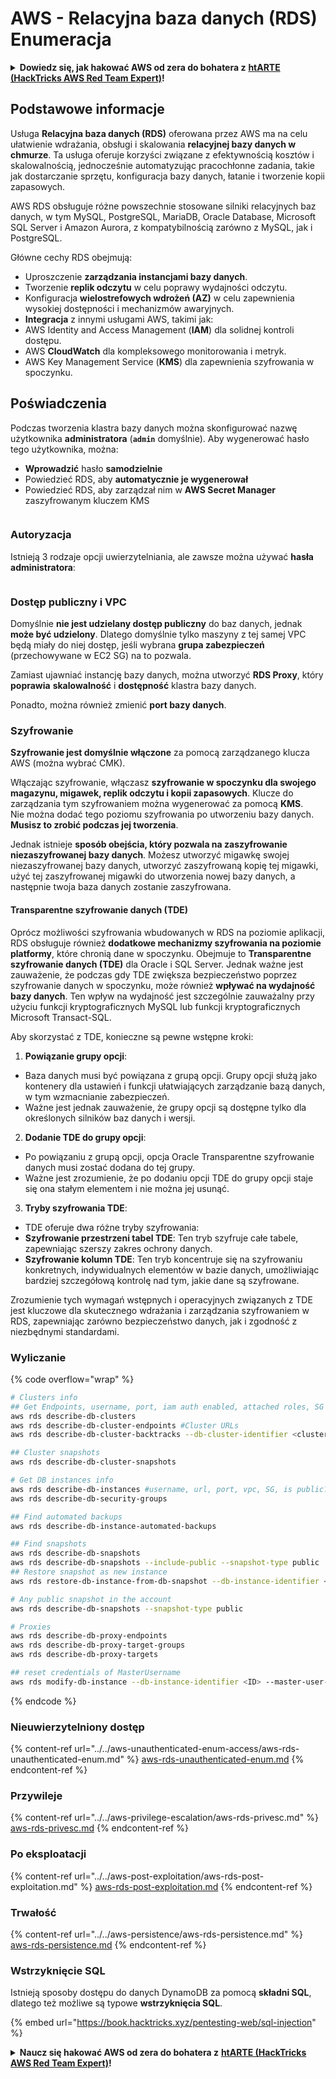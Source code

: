 # AWS - Relacyjna baza danych (RDS) Enumeracja

<details>

<summary><strong>Dowiedz się, jak hakować AWS od zera do bohatera z</strong> <a href="https://training.hacktricks.xyz/courses/arte"><strong>htARTE (HackTricks AWS Red Team Expert)</strong></a><strong>!</strong></summary>

Inne sposoby wsparcia HackTricks:

* Jeśli chcesz zobaczyć swoją **firmę reklamowaną w HackTricks** lub **pobrać HackTricks w formacie PDF**, sprawdź [**PLAN SUBSKRYPCJI**](https://github.com/sponsors/carlospolop)!
* Zdobądź [**oficjalne gadżety PEASS & HackTricks**](https://peass.creator-spring.com)
* Odkryj [**Rodzinę PEASS**](https://opensea.io/collection/the-peass-family), naszą kolekcję ekskluzywnych [**NFT**](https://opensea.io/collection/the-peass-family)
* **Dołącz do** 💬 [**grupy Discord**](https://discord.gg/hRep4RUj7f) lub [**grupy telegramowej**](https://t.me/peass) lub **śledź** nas na **Twitterze** 🐦 [**@hacktricks_live**](https://twitter.com/hacktricks_live)**.**
* **Podziel się swoimi sztuczkami hakerskimi, przesyłając PR-y do** [**HackTricks**](https://github.com/carlospolop/hacktricks) i [**HackTricks Cloud**](https://github.com/carlospolop/hacktricks-cloud) github repos.

</details>

## Podstawowe informacje

Usługa **Relacyjna baza danych (RDS)** oferowana przez AWS ma na celu ułatwienie wdrażania, obsługi i skalowania **relacyjnej bazy danych w chmurze**. Ta usługa oferuje korzyści związane z efektywnością kosztów i skalowalnością, jednocześnie automatyzując pracochłonne zadania, takie jak dostarczanie sprzętu, konfiguracja bazy danych, łatanie i tworzenie kopii zapasowych.

AWS RDS obsługuje różne powszechnie stosowane silniki relacyjnych baz danych, w tym MySQL, PostgreSQL, MariaDB, Oracle Database, Microsoft SQL Server i Amazon Aurora, z kompatybilnością zarówno z MySQL, jak i PostgreSQL.

Główne cechy RDS obejmują:

- Uproszczenie **zarządzania instancjami bazy danych**.
- Tworzenie **replik odczytu** w celu poprawy wydajności odczytu.
- Konfiguracja **wielostrefowych wdrożeń (AZ)** w celu zapewnienia wysokiej dostępności i mechanizmów awaryjnych.
- **Integracja** z innymi usługami AWS, takimi jak:
- AWS Identity and Access Management (**IAM**) dla solidnej kontroli dostępu.
- AWS **CloudWatch** dla kompleksowego monitorowania i metryk.
- AWS Key Management Service (**KMS**) dla zapewnienia szyfrowania w spoczynku.

## Poświadczenia

Podczas tworzenia klastra bazy danych można skonfigurować nazwę użytkownika **administratora** (**`admin`** domyślnie). Aby wygenerować hasło tego użytkownika, można:

* **Wprowadzić** hasło **samodzielnie**
* Powiedzieć RDS, aby **automatycznie je wygenerował**
* Powiedzieć RDS, aby zarządzał nim w **AWS Secret Manager** zaszyfrowanym kluczem KMS

<figure><img src="../../../../.gitbook/assets/image (18) (1).png" alt=""><figcaption></figcaption></figure>

### Autoryzacja

Istnieją 3 rodzaje opcji uwierzytelniania, ale zawsze można używać **hasła administratora**:

<figure><img src="../../../../.gitbook/assets/image (19) (2).png" alt=""><figcaption></figcaption></figure>

### Dostęp publiczny i VPC

Domyślnie **nie jest udzielany dostęp publiczny** do baz danych, jednak **może być udzielony**. Dlatego domyślnie tylko maszyny z tej samej VPC będą miały do niej dostęp, jeśli wybrana **grupa zabezpieczeń** (przechowywane w EC2 SG) na to pozwala.

Zamiast ujawniać instancję bazy danych, można utworzyć **RDS Proxy**, który **poprawia** **skalowalność** i **dostępność** klastra bazy danych.

Ponadto, można również zmienić **port bazy danych**.

### Szyfrowanie

**Szyfrowanie jest domyślnie włączone** za pomocą zarządzanego klucza AWS (można wybrać CMK).

Włączając szyfrowanie, włączasz **szyfrowanie w spoczynku dla swojego magazynu, migawek, replik odczytu i kopii zapasowych**. Klucze do zarządzania tym szyfrowaniem można wygenerować za pomocą **KMS**.\
Nie można dodać tego poziomu szyfrowania po utworzeniu bazy danych. **Musisz to zrobić podczas jej tworzenia**.

Jednak istnieje **sposób obejścia, który pozwala na zaszyfrowanie niezaszyfrowanej bazy danych**. Możesz utworzyć migawkę swojej niezaszyfrowanej bazy danych, utworzyć zaszyfrowaną kopię tej migawki, użyć tej zaszyfrowanej migawki do utworzenia nowej bazy danych, a następnie twoja baza danych zostanie zaszyfrowana.

#### Transparentne szyfrowanie danych (TDE)

Oprócz możliwości szyfrowania wbudowanych w RDS na poziomie aplikacji, RDS obsługuje również **dodatkowe mechanizmy szyfrowania na poziomie platformy**, które chronią dane w spoczynku. Obejmuje to **Transparentne szyfrowanie danych (TDE)** dla Oracle i SQL Server. Jednak ważne jest zauważenie, że podczas gdy TDE zwiększa bezpieczeństwo poprzez szyfrowanie danych w spoczynku, może również **wpływać na wydajność bazy danych**. Ten wpływ na wydajność jest szczególnie zauważalny przy użyciu funkcji kryptograficznych MySQL lub funkcji kryptograficznych Microsoft Transact-SQL.

Aby skorzystać z TDE, konieczne są pewne wstępne kroki:

1. **Powiązanie grupy opcji**:
- Baza danych musi być powiązana z grupą opcji. Grupy opcji służą jako kontenery dla ustawień i funkcji ułatwiających zarządzanie bazą danych, w tym wzmacnianie zabezpieczeń.
- Ważne jest jednak zauważenie, że grupy opcji są dostępne tylko dla określonych silników baz danych i wersji.

2. **Dodanie TDE do grupy opcji**:
- Po powiązaniu z grupą opcji, opcja Oracle Transparentne szyfrowanie danych musi zostać dodana do tej grupy.
- Ważne jest zrozumienie, że po dodaniu opcji TDE do grupy opcji staje się ona stałym elementem i nie można jej usunąć.

3. **Tryby szyfrowania TDE**:
- TDE oferuje dwa różne tryby szyfrowania:
- **Szyfrowanie przestrzeni tabel TDE**: Ten tryb szyfruje całe tabele, zapewniając szerszy zakres ochrony danych.
- **Szyfrowanie kolumn TDE**: Ten tryb koncentruje się na szyfrowaniu konkretnych, indywidualnych elementów w bazie danych, umożliwiając bardziej szczegółową kontrolę nad tym, jakie dane są szyfrowane.

Zrozumienie tych wymagań wstępnych i operacyjnych związanych z TDE jest kluczowe dla skutecznego wdrażania i zarządzania szyfrowaniem w RDS, zapewniając zarówno bezpieczeństwo danych, jak i zgodność z niezbędnymi standardami.

### Wyliczanie

{% code overflow="wrap" %}
```bash
# Clusters info
## Get Endpoints, username, port, iam auth enabled, attached roles, SG
aws rds describe-db-clusters
aws rds describe-db-cluster-endpoints #Cluster URLs
aws rds describe-db-cluster-backtracks --db-cluster-identifier <cluster-name>

## Cluster snapshots
aws rds describe-db-cluster-snapshots

# Get DB instances info
aws rds describe-db-instances #username, url, port, vpc, SG, is public?
aws rds describe-db-security-groups

## Find automated backups
aws rds describe-db-instance-automated-backups

## Find snapshots
aws rds describe-db-snapshots
aws rds describe-db-snapshots --include-public --snapshot-type public
## Restore snapshot as new instance
aws rds restore-db-instance-from-db-snapshot --db-instance-identifier <ID> --db-snapshot-identifier <ID> --availability-zone us-west-2a

# Any public snapshot in the account
aws rds describe-db-snapshots --snapshot-type public

# Proxies
aws rds describe-db-proxy-endpoints
aws rds describe-db-proxy-target-groups
aws rds describe-db-proxy-targets

## reset credentials of MasterUsername
aws rds modify-db-instance --db-instance-identifier <ID> --master-user-password <NewPassword> --apply-immediately
```
{% endcode %}

### Nieuwierzytelniony dostęp

{% content-ref url="../../aws-unauthenticated-enum-access/aws-rds-unauthenticated-enum.md" %}
[aws-rds-unauthenticated-enum.md](../../aws-unauthenticated-enum-access/aws-rds-unauthenticated-enum.md)
{% endcontent-ref %}

### Przywileje

{% content-ref url="../../aws-privilege-escalation/aws-rds-privesc.md" %}
[aws-rds-privesc.md](../../aws-privilege-escalation/aws-rds-privesc.md)
{% endcontent-ref %}

### Po eksploatacji

{% content-ref url="../../aws-post-exploitation/aws-rds-post-exploitation.md" %}
[aws-rds-post-exploitation.md](../../aws-post-exploitation/aws-rds-post-exploitation.md)
{% endcontent-ref %}

### Trwałość

{% content-ref url="../../aws-persistence/aws-rds-persistence.md" %}
[aws-rds-persistence.md](../../aws-persistence/aws-rds-persistence.md)
{% endcontent-ref %}

### Wstrzyknięcie SQL

Istnieją sposoby dostępu do danych DynamoDB za pomocą **składni SQL**, dlatego też możliwe są typowe **wstrzyknięcia SQL**.

{% embed url="https://book.hacktricks.xyz/pentesting-web/sql-injection" %}

<details>

<summary><strong>Naucz się hakować AWS od zera do bohatera z</strong> <a href="https://training.hacktricks.xyz/courses/arte"><strong>htARTE (HackTricks AWS Red Team Expert)</strong></a><strong>!</strong></summary>

Inne sposoby wsparcia HackTricks:

* Jeśli chcesz zobaczyć swoją **firmę reklamowaną w HackTricks** lub **pobrać HackTricks w formacie PDF**, sprawdź [**SUBSCRIPTION PLANS**](https://github.com/sponsors/carlospolop)!
* Zdobądź [**oficjalne gadżety PEASS & HackTricks**](https://peass.creator-spring.com)
* Odkryj [**Rodzinę PEASS**](https://opensea.io/collection/the-peass-family), naszą kolekcję ekskluzywnych [**NFT**](https://opensea.io/collection/the-peass-family)
* **Dołącz do** 💬 [**grupy Discord**](https://discord.gg/hRep4RUj7f) lub [**grupy telegramowej**](https://t.me/peass) lub **śledź** nas na **Twitterze** 🐦 [**@hacktricks_live**](https://twitter.com/hacktricks_live)**.**
* **Podziel się swoimi trikami hakerskimi, przesyłając PR-y do** [**HackTricks**](https://github.com/carlospolop/hacktricks) **i** [**HackTricks Cloud**](https://github.com/carlospolop/hacktricks-cloud) **github repos.**

</details>
